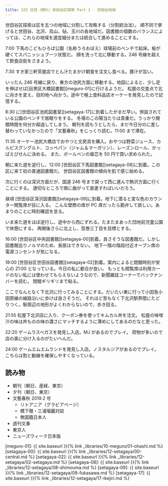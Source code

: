 ```yaml
---
title: 225 日目（晴れ）世田谷区探索 Part 1 - 世田谷地域
---
```


世田谷区探索は区を五つの地域に分割して攻略する（分割統治法）。
順不同で挙げると世田谷、北沢、烏山、砧、玉川の各地域だ。図書館の個数のバランスによっては、これらの地域を適宜細分または統合して進めることにする。

7:00 下馬のこどもひろば公園（名称うろおぼえ）球場前のベンチで起床。板が硬くてスパニッシュブーツ状態だ。
顔を洗って北に移動する。246 号線を超えて飲食店街をさまよう。

7:30 すき家三軒茶屋店でとん汁たまかけ朝食を注文し食べる。豚汁が旨い。

いったん 246 号線に戻り、東方の池尻方面に移動する。地図によると、少し足を伸ばせば[目黒区大橋図書館][meguro-01]に行けるようだ。
松屋の交差点で北に向きを変え、目的地へ向かう。途中で極上食料品店オーケーを発見したので記憶する。

8:30 に[世田谷区池尻図書室][setagaya-17]に到着したがまだ早い。併設されている公園のベンチで居眠りをする。
冬場のこの陽当たりは貴重だ。うっかり開館時間を何分か超過してしまう。
朝刊を読もうとしたら、まだ今日分のに差し替わっていなかったので「文藝春秋」をじっくり読む。11:00 まで滞在。

11:35 オーケー池尻大橋店でおやつと文房具を購入。おやつは野菜ジュース、カルピスグングルト、コッペパン（ジャム＆マーガリン）、レーズンロール、かっぱえびせんに決める。
また、ボールペンの替芯を 50 円で買い求められた。

朝に来た道を逆行し、12:00 [世田谷区下馬図書館][setagaya-08]に到着。この区に来て初の普通図書館だ。
世田谷区図書館の傾向を肌で感じ始める。

次に行くのは深沢方面だが、国道 246 号まで戻って西に進んで駒沢方面に行くことにする。
適切なところで南に曲がって直進すればいいだろう。

昼頃 [世田谷区深沢図書館][setagaya-09]に到着。地下に潜ると変な色のカウンター閲覧席が目に入る。
こんな壁際の席が PC 席だったら勘弁して欲しい。あまりのことに時刻確認を怠る。

いま来た道をほぼ逆行し、途中から西にずれる。たまたまあった団地前児童公園で休憩にする。
再開後さらに北上し、弦巻三丁目を目標とする。

16:00 [世田谷区中央図書館][setagaya-00]到着。良さそうな図書館だ。しかし図書館巡りノルマのため、長居はできない。
地下一階の階段付近オープン席の電源コンセントが気になる。

18:00 [世田谷区世田谷図書館][setagaya-02]到着。案内によると閉館時刻が安心の 21:00 となっている。今日の私に都合が良い。
もっとも閲覧席は利用カードのない私には使わせてもらえないようなので、新聞雑誌コーナーでバックナンバーを読む。
閉館ギリギリまで粘る。

ここでなんとなく下北沢に行ってみることにする。だいたい東に行って小田急小田原線の線路沿いに歩けば良さそうだ。
それほど苦もなく下北沢駅界隈にたどりつく。駅周辺の地形がよくわからないので、歩き回る。

21:55 松屋下北沢店に入り、クーポン券を使ってキムカル丼を注文。
松屋の味噌汁の味は丼ものの味の濃さにマッチするように薄めにしてあるのだなと思った。

22:20 ゲームラスベガスを発見し入店。MJ があるのでプレイ。
荷物が多いので店の奥に分け入るのがたいへんだ。

24:00 ゲームエムエムランドを発見し入店。ノスタルジアがあるのでプレイ。
こちらは割と動線を確保しやすくなっている。

## 読み物

* 朝刊（朝日、産経、東京）
* 夕刊（朝日、東京）
* 文藝春秋 2019.2 号
  * リトアニア（グラビアページ）
  * 橋下徹・三浦瑠麗対談
  * 無国籍日本人
* 週刊文春
* 東京人
* ニューズウィーク日本版

[meguro-01]: {{ site.baseurl }}{% link _libraries/10-meguro/01-ohashi.md %}
[setagaya-00]: {{ site.baseurl }}{% link _libraries/12-setagaya/00-central.md %}
[setagaya-02]: {{ site.baseurl }}{% link _libraries/12-setagaya/02-setagaya.md %}
[setagaya-08]: {{ site.baseurl }}{% link _libraries/12-setagaya/08-shimouma.md %}
[setagaya-09]: {{ site.baseurl }}{% link _libraries/12-setagaya/09-fukasawa.md %}
[setagaya-17]: {{ site.baseurl }}{% link _libraries/12-setagaya/17-ikejiri.md %}

